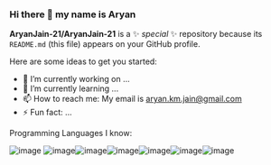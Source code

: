 ### Hi there 👋 my name is Aryan


**AryanJain-21/AryanJain-21** is a ✨ _special_ ✨ repository because its `README.md` (this file) appears on your GitHub profile.

Here are some ideas to get you started:

- 🔭 I’m currently working on ...
- 🌱 I’m currently learning ...
- 📫 How to reach me: My email is aryan.km.jain@gmail.com
- ⚡ Fun fact: ...

Programming Languages I know:

![image](https://github.com/AryanJain-21/AryanJain-21/assets/149397817/14c70859-a503-439d-8445-d92c735e1ef3)
![image](https://github.com/AryanJain-21/AryanJain-21/assets/149397817/1161671c-fc01-460f-9012-3537f3c5a10b)![image](https://github.com/AryanJain-21/AryanJain-21/assets/149397817/4aae9fdc-f6d5-4a08-8251-39059d71ecc7)![image](https://github.com/AryanJain-21/AryanJain-21/assets/149397817/eb20f36b-9a34-4c12-995e-1dae3bc77468)![image](https://github.com/AryanJain-21/AryanJain-21/assets/149397817/8080d641-62ae-48a9-af8b-8e40148cf5ea)![image](https://github.com/AryanJain-21/AryanJain-21/assets/149397817/a655dee6-8bb1-49a7-ba9c-31ef0ba8f07a)![image](https://github.com/AryanJain-21/AryanJain-21/assets/149397817/76acb0a5-6403-4aab-ae5e-451746e708a6)









